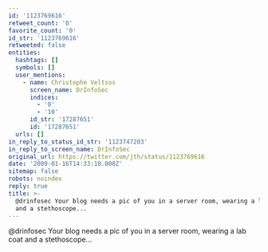 ```yaml
---
id: '1123769616'
retweet_count: '0'
favorite_count: '0'
id_str: '1123769616'
retweeted: false
entities:
  hashtags: []
  symbols: []
  user_mentions:
    - name: Christophe Veltsos
      screen_name: DrInfoSec
      indices:
        - '0'
        - '10'
      id_str: '17287651'
      id: '17287651'
  urls: []
in_reply_to_status_id_str: '1123747203'
in_reply_to_screen_name: DrInfoSec
original_url: https://twitter.com/jth/status/1123769616
date: '2009-01-16T14:33:10.000Z'
sitemap: false
robots: noindex
reply: true
title: >-
  @drinfosec Your blog needs a pic of you in a server room, wearing a lab coat
  and a stethoscope...
---
```


@drinfosec Your blog needs a pic of you in a server room, wearing a lab coat and a stethoscope...